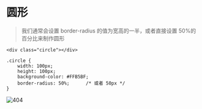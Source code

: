 # 圆形

> 我们通常会设置 border-radius 的值为宽高的一半，或者直接设置 50%的百分比来制作圆形

```
<div class="circle"></div>

.circle {
    width: 100px;
    height: 100px;
    background-color: #FFB5BF;
    border-radius: 50%;      /* 或者 50px */
}
```

![404](images/圆形.png)
